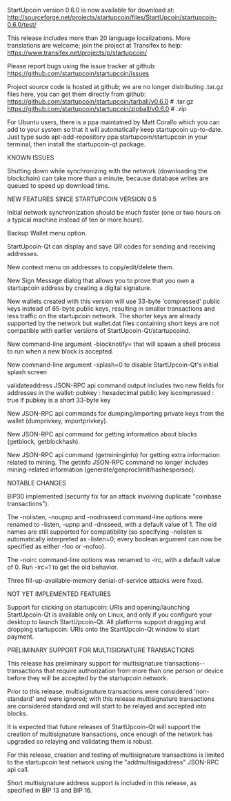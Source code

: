 StartUpcoin version 0.6.0 is now available for download at:
http://sourceforge.net/projects/startupcoin/files/StartUpcoin/startupcoin-0.6.0/test/

This release includes more than 20 language localizations.
More translations are welcome; join the
project at Transifex to help:
https://www.transifex.net/projects/p/startupcoin/

Please report bugs using the issue tracker at github:
https://github.com/startupcoin/startupcoin/issues

Project source code is hosted at github; we are no longer
distributing .tar.gz files here, you can get them
directly from github:
https://github.com/startupcoin/startupcoin/tarball/v0.6.0  # .tar.gz
https://github.com/startupcoin/startupcoin/zipball/v0.6.0  # .zip

For Ubuntu users, there is a ppa maintained by Matt Corallo which
you can add to your system so that it will automatically keep
startupcoin up-to-date.  Just type
sudo apt-add-repository ppa:startupcoin/startupcoin
in your terminal, then install the startupcoin-qt package.


KNOWN ISSUES

Shutting down while synchronizing with the network
(downloading the blockchain) can take more than a minute,
because database writes are queued to speed up download
time.


NEW FEATURES SINCE STARTUPCOIN VERSION 0.5

Initial network synchronization should be much faster
(one or two hours on a typical machine instead of ten or more
hours).

Backup Wallet menu option.

StartUpcoin-Qt can display and save QR codes for sending
and receiving addresses.

New context menu on addresses to copy/edit/delete them.

New Sign Message dialog that allows you to prove that you
own a startupcoin address by creating a digital
signature.

New wallets created with this version will
use 33-byte 'compressed' public keys instead of
65-byte public keys, resulting in smaller
transactions and less traffic on the startupcoin
network. The shorter keys are already supported
by the network but wallet.dat files containing
short keys are not compatible with earlier
versions of StartUpcoin-Qt/startupcoind.

New command-line argument -blocknotify=<command>
that will spawn a shell process to run <command> 
when a new block is accepted.

New command-line argument -splash=0 to disable
StartUpcoin-Qt's initial splash screen

validateaddress JSON-RPC api command output includes
two new fields for addresses in the wallet:
pubkey : hexadecimal public key
iscompressed : true if pubkey is a short 33-byte key

New JSON-RPC api commands for dumping/importing
private keys from the wallet (dumprivkey, importprivkey).

New JSON-RPC api command for getting information about
blocks (getblock, getblockhash).

New JSON-RPC api command (getmininginfo) for getting
extra information related to mining. The getinfo
JSON-RPC command no longer includes mining-related
information (generate/genproclimit/hashespersec).



NOTABLE CHANGES

BIP30 implemented (security fix for an attack involving
duplicate "coinbase transactions").

The -nolisten, -noupnp and -nodnsseed command-line
options were renamed to -listen, -upnp and -dnsseed,
with a default value of 1. The old names are still
supported for compatibility (so specifying -nolisten
is automatically interpreted as -listen=0; every
boolean argument can now be specified as either
-foo or -nofoo).

The -noirc command-line options was renamed to
-irc, with a default value of 0. Run -irc=1 to
get the old behavior.

Three fill-up-available-memory denial-of-service
attacks were fixed.


NOT YET IMPLEMENTED FEATURES

Support for clicking on startupcoin: URIs and
opening/launching StartUpcoin-Qt is available only on Linux,
and only if you configure your desktop to launch
StartUpcoin-Qt. All platforms support dragging and dropping
startupcoin: URIs onto the StartUpcoin-Qt window to start
payment.


PRELIMINARY SUPPORT FOR MULTISIGNATURE TRANSACTIONS

This release has preliminary support for multisignature
transactions-- transactions that require authorization
from more than one person or device before they
will be accepted by the startupcoin network.

Prior to this release, multisignature transactions
were considered 'non-standard' and were ignored;
with this release multisignature transactions are
considered standard and will start to be relayed
and accepted into blocks.

It is expected that future releases of StartUpcoin-Qt
will support the creation of multisignature transactions,
once enough of the network has upgraded so relaying
and validating them is robust.

For this release, creation and testing of multisignature
transactions is limited to the startupcoin test network using
the "addmultisigaddress" JSON-RPC api call.

Short multisignature address support is included in this
release, as specified in BIP 13 and BIP 16.

